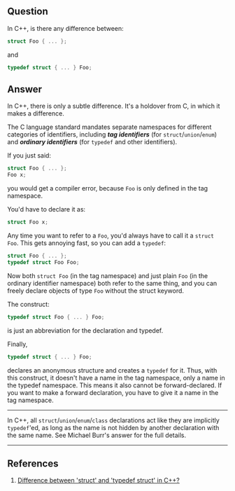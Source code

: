 ## Question

In C++, is there any difference between:

```c++
struct Foo { ... };
```

and

```c++
typedef struct { ... } Foo;
```

## Answer

In C++, there is only a subtle difference. It's a holdover from C, in which it makes a difference.

The C language standard mandates separate namespaces for different categories of identifiers, including ***tag identifiers*** (for `struct`/`union`/`enum`) and ***ordinary identifiers*** (for `typedef` and other identifiers).

If you just said:

```c++
struct Foo { ... };
Foo x;
```

you would get a compiler error, because `Foo` is only defined in the tag namespace.

You'd have to declare it as:

```c++
struct Foo x;
```

Any time you want to refer to a `Foo`, you'd always have to call it a `struct Foo`. This gets annoying fast, so you can add a `typedef`:

```c++
struct Foo { ... };
typedef struct Foo Foo;
```

Now both `struct Foo` (in the tag namespace) and just plain `Foo` (in the ordinary identifier namespace) both refer to the same thing, and you can freely declare objects of type `Foo` without the struct keyword.

The construct:

```c++
typedef struct Foo { ... } Foo;
```

is just an abbreviation for the declaration and typedef.

Finally,

```c++
typedef struct { ... } Foo;
```

declares an anonymous structure and creates a `typedef` for it. Thus, with this construct, it doesn't have a name in the tag namespace, only a name in the typedef namespace. This means it also cannot be forward-declared. If you want to make a forward declaration, you have to give it a name in the tag namespace.

---

In C++, all `struct`/`union`/`enum`/`class` declarations act like they are implicitly `typedef`'ed, as long as the name is not hidden by another declaration with the same name. See Michael Burr's answer for the full details.

---

## References

1. [Difference between 'struct' and 'typedef struct' in C++?](https://stackoverflow.com/questions/612328/difference-between-struct-and-typedef-struct-in-c)
